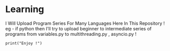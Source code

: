 # Learning
I Will Upload Program Series For Many Languages Here In This Repository ! 
eg - if python then I'll try to upload beginner to intermediate series of programs from variables.py to multithreading.py , asyncio.py !
```
print("Enjoy !")
```
